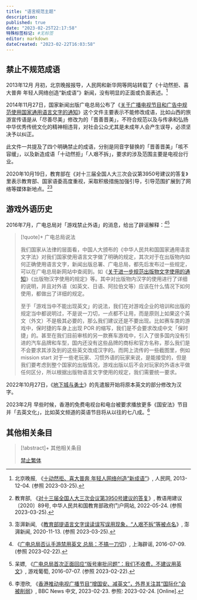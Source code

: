 ```yaml
---
title: "语言规范主题"
description:
published: true
date: "2023-02-25T22:17:58"
特殊标签标记: #无标签
editor: markdown
dateCreated: "2023-02-22T16:03:58"
---
```


## 禁止不规范成语

2013年12月 月初，北京晚报报导，人民网和新华网等网站转载了《十动然拒、喜大普奔 年轻人网络创造“新成语”》新闻，没有明显的正面或负面表述。[^36161]

[^36161]: 北京晚报, 《[十动然拒、喜大普奔 年轻人网络创造“新成语”](https://web.archive.org/web/20230325110320/https://edu.people.com.cn/n/2013/1204/c1053-23736161.html)》, 人民网, 2013-12-04. (参照 2023-03-25).

2014年11月27日，国家新闻出版广电总局公布了《[关于广播电视节目和广告中规范使用国家通用语言文字的通知](/rule/国家新闻出版广电总局/关于广播电视节目和广告中规范使用国家通用语言文字的通知.md)》这个文件主要表示不能修改成语，比如山西的旅游宣传语是从「尽善尽美」修改为的「晋善晋美」，不符合规范以及与传承和弘扬中华优秀传统文化的精神相违背，对社会公众尤其是未成年人会产生误导，必须坚决予以纠正。

此文件一共提及了四个明确禁止的成语，分别是同音字替换的「晋善晋美」「咳不容缓」，以及新造成语「十动然拒」「人艰不拆」，要求的涉及范围主要是电视台行业。

2020年10月19日，教育部在《对十三届全国人大三次会议第3950号建议的答复》里表示教育部、国家语委高度重视，采取积极措施加强引导，引导范围扩展到了网络等媒体新地点。[^99824][^vvAdI]

[^99824]: 教育部, 《[对十三届全国人大三次会议第3950号建议的答复](https://web.archive.org/web/20220524181746/http://www.moe.gov.cn/jyb_xxgk/xxgk_jyta/jyta_yys/202011/t20201113_499824.html)》, 教语用建议〔2020〕89号, 中华人民共和国教育部政府门户网站, 2022-05-24. (参照 2023-03-25).

[^vvAdI]: 澎湃新闻, 《[教育部提语言文字误读误写误用现象，“人艰不拆”等被点名](https://archive.is/vvAdI "https://weibo.com/5044281310/JtHwrs19x")》, 澎湃新闻, 2020-11-13. (参照 2023-03-25).

## 游戏外语历史

2016年7月，广电总局对「游戏禁止外语」的消息，给出了辟谣解释：[^wcGoA][^9128]

[^wcGoA]: 《[广电总局否认手游禁用英文 总局：不搞一刀切](https://web.archive.org/web/20230220071502/https://piyao.jfdaily.com/py_76ATlWIWy57Jp8MpHfQVoa8JpFlcVCrjqfxJR7Mr8tzCl1ItlTd/4ZCgVcus3/nLqHRBWygp/GLs2ECG9wcGoA)》, 上海辟谣, 2016-07-09. (参照 2023-02-22).

> [!quote]+ 广电总局说法
>
> 我们国家从法律的层面看，中国人大颁布的《中华人民共和国国家通用语言文字法》对我们国家使用语言文字做了明确的规定，其次对于在出版物内如何正确使用语言文字，新闻出版总署、广电总局，都先后发布过一些规定，可以在广电总局新网站中查阅到。如《[关于进一步规范出版物文字使用的通知](/rule/新闻出版总署/关于进一步规范出版物文字使用的通知.md)》《出版物汉字使用的规定》等。其中对出版物内汉字的使用进行了详细的说明，并且对外语（如英文、日语、阿拉伯文等）应该在什么情况下如何使用，都做出了详细的规定。
>
> 至于「游戏当中不能出现英文」的说法，我们在对游戏企业的培训和出版的规定当中都说明过，不是说一刀切，一点都不让用，而是原则上如果这个英文（外文）不是极其必要的，那么我们建议还是不要出现。比如赛车类的游戏中，保时捷的车身上出现 POR 的缩写，我们是不会要求改成中文「保时捷」的。甚至在我们目前审核的另一款赛车游戏中，引入了很多国内没有引进的汽车品牌和车型，国内还没有这些品牌的商标和官方名称，那么我们是不会要求其涉及到的这些英文改成汉字的。而网上流传的一些截图里，例如 mission start 对于一些老玩家、习惯外语的玩家来说，是能接受的，但是我们要考虑到整个国家的出版情况，游戏出版以后不会对玩家的外语水平做任何区分，所以根据出版物语言文字使用的规定，我们需要统一要求。

[^9128]: 呆嫖, 《[广电总局首次正面回应“版号审批问题”：我们不收费，不建议用英文](https://web.archive.org/web/20160713003611/http://youxiputao.com/articles/9128)》, 游戏葡萄, 2016-07-07. (参照 2023-02-22).

2022年10月27日，《[地下城与勇士](/game/地下城与勇士.md#一字架)》的先遣服开始将原本英文的部分修改为汉字。

2023年2月 早些时候，香港的免费电视台和电台被要求播放更多《国安法》节目并「去英文化」，比如英文频道的英语节目将从以往的七八成。[^34536]

[^34536]: 李澄欣, 《[香港推动电视广播节目“增国安、减英文”，外界关注其“国际化”会被削弱](https://web.archive.org/web/20230224011525/https://www.bbc.com/zhongwen/simp/64734536)》, BBC News 中文, 2023-02-23. 参照: 2023-02-24. [Online].

## 其他相关条目

> [!abstract]+ 其他相关条目
>
> [禁止繁体](/rule/用词规则/禁止繁体.md)
